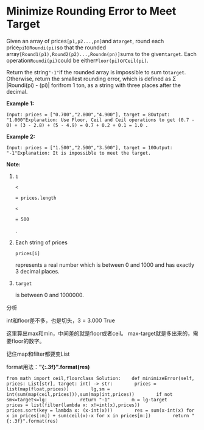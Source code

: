 # Minimize Rounding Error to Meet Target

Given an array of prices`[p1,p2...,pn]`and a`target`, round each price`pi`to`Roundi(pi)`so that the rounded array`[Round1(p1),Round2(p2)...,Roundn(pn)]`sums to the given`target`. Each operation`Roundi(pi)`could be either`Floor(pi)`or`Ceil(pi)`.

Return the string`"-1"`if the rounded array is impossible to sum to`target`. Otherwise, return the smallest rounding error, which is defined as Σ \|Roundi\(pi\) - \(pi\)\| forifrom 1 ton, as a string with three places after the decimal.

**Example 1:**

```text
Input: prices = ["0.700","2.800","4.900"], target = 8Output: "1.000"Explanation: Use Floor, Ceil and Ceil operations to get (0.7 - 0) + (3 - 2.8) + (5 - 4.9) = 0.7 + 0.2 + 0.1 = 1.0 .
```

**Example 2:**

```text
Input: prices = ["1.500","2.500","3.500"], target = 10Output: "-1"Explanation: It is impossible to meet the target.
```

**Note:**

1. `1`

   `<`

   `= prices.length`

   `<`

   `= 500`

   .

2. Each string of prices

   `prices[i]`

   represents a real number which is between 0 and 1000 and has exactly 3 decimal places.

3. `target`

   is between 0 and 1000000.

分析

int和floor差不多，也是切头，3 = 3.000 True

这里算出max和min，中间差的就是floor或者ceil。 max-target就是多出来的，需要floor的数字。

记住map和filter都要变List

format用法：**"{:.3f}".format\(res\)**

```text
from math import ceil,floorclass Solution:    def minimizeError(self, prices: List[str], target: int) -> str:        prices = list(map(float,prices))        lg,sm = int(sum(map(ceil,prices))),sum(map(int,prices))        if not sm<=target<=lg:            return "-1"        m = lg-target        prices = list(filter(lambda x: x!=int(x),prices))        prices.sort(key = lambda x: (x-int(x)))        res = sum(x-int(x) for x in prices[:m]) + sum(ceil(x)-x for x in prices[m:])        return "{:.3f}".format(res)
```

